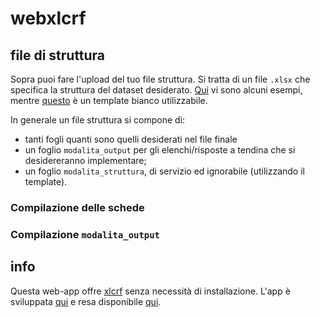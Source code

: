 # webxlcrf

## file di struttura
Sopra puoi fare l'upload del tuo file struttura.
Si tratta di un file `.xlsx` che specifica la struttura del dataset
desiderato. [Qui](https://github.com/lbraglia/xlcrf/tree/main/examples)
vi sono alcuni esempi, mentre
[questo](https://github.com/lbraglia/xlcrf/raw/main/examples/blank_template.xlsx)
è un template bianco utilizzabile.

In generale un file struttura si compone di:
- tanti fogli quanti sono quelli desiderati nel file finale
- un foglio `modalita_output` per gli elenchi/risposte a tendina che si 
  desidereranno implementare;
- un foglio `modalita_struttura`, di servizio ed ignorabile
  (utilizzando il template).

### Compilazione delle schede


### Compilazione `modalita_output`


## info
Questa web-app offre [xlcrf](https://pypi.org/project/xlcrf/) senza
necessità di installazione. L'app è sviluppata
[qui](https://github.com/lbraglia/webxlcrf/) e resa disponibile
[qui](https://share.streamlit.io/lbraglia/webxlcrf/main).

